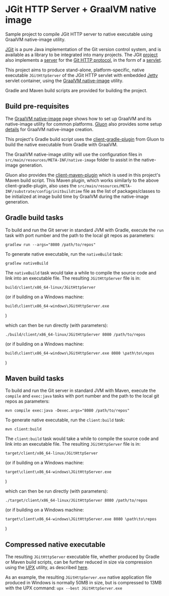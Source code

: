 # JGit HTTP Server + GraalVM native image

Sample project to compile JGit HTTP server to native executable using GraalVM native-image utility.

[JGit](http://www.eclipse.org/jgit/) is a pure Java implementation of the Git version control system,
and is available as a library to be integrated into many projects.
The JGit [project](https://github.com/eclipse/jgit) also implements a
[server](https://github.com/eclipse/jgit/tree/master/org.eclipse.jgit.http.server)
for the
[Git HTTP protocol](https://github.com/git/git/blob/master/Documentation/technical/http-protocol.txt),
in the form of a
[servlet](https://github.com/eclipse/jgit/blob/master/org.eclipse.jgit.http.server/src/org/eclipse/jgit/http/server/GitServlet.java).

This project aims to produce stand-alone, platform-specific, native executable `JGitHttpServer` of the
JGit HTTP servlet with embedded [Jetty](https://github.com/eclipse/jetty.project) servlet container, using the
[GraalVM native-image](https://www.graalvm.org/reference-manual/native-image) utility.

Gradle and Maven build scripts are provided for building the project.

## Build pre-requisites

The [GraalVM native-image](https://www.graalvm.org/reference-manual/native-image) page
shows how to set up GraalVM and its native-image utility for common platforms.
[Gluon](https://gluonhq.com/) also provides some setup [details](https://docs.gluonhq.com/#_platforms)
for GraalVM native-image creation.

This project's Gradle build script uses the [client-gradle-plugin](https://github.com/gluonhq/client-gradle-plugin)
from Gluon to build the native executable from Gradle with GraalVM.

The GraalVM native-image utility will use the configuration files in
`src/main/resources/META-INF/native-image` folder to assist in the native-image generation.

Gluon also provides the [client-maven-plugin](https://github.com/gluonhq/client-maven-plugin)
which is used in this project's Maven build script. This Maven plugin, which works similarly to the above
client-gradle-plugin, also uses the `src/main/resources/META-INF/substrate/config/initbuildtime` file
as the list of packages/classes to be initialized at image build time by GraalVM during the
native-image generation.

## Gradle build tasks

To build and run the Git server in standard JVM with Gradle, execute the `run` task with
port number and the path to the local git repos as parameters:

	gradlew run --args="8080 /path/to/repos"

To generate native executable, run the `nativeBuild` task:

	gradlew nativeBuild

The `nativeBuild` task would take a while to compile the source code and link into an executable file.
The resulting `JGitHttpServer` file is in:

	build/client/x86_64-linux/JGitHttpServer

(or if building on a Windows machine:

	build\client\x86_64-windows\JGitHttpServer.exe

)

which can then be run directly (with parameters):

	./build/client/x86_64-linux/JGitHttpServer 8080 /path/to/repos

(or if building on a Windows machine:

	build\client\x86_64-windows\JGitHttpServer.exe 8080 \path\to\repos

)

## Maven build tasks

To build and run the Git server in standard JVM with Maven, execute the `compile` and `exec:java`
tasks with port number and the path to the local git repos as parameters:

	mvn compile exec:java -Dexec.args="8080 /path/to/repos"

To generate native executable, run the `client:build` task:

	mvn client:build

The `client:build` task would take a while to compile the source code and link into an executable file.
The resulting `JGitHttpServer` file is in:

	target/client/x86_64-linux/JGitHttpServer

(or if building on a Windows machine:

	target\client\x86_64-windows\JGitHttpServer.exe

)

which can then be run directly (with parameters):

	./target/client/x86_64-linux/JGitHttpServer 8080 /path/to/repos

(or if building on a Windows machine:

	target\client\x86_64-windows\JGitHttpServer.exe 8080 \path\to\repos

)

## Compressed native executable

The resulting `JGitHttpServer` executable file, whether produced by Gradle or Maven build scripts,
can be further reduced in size via compression using the [UPX](https://upx.github.io) utility,
as described [here](https://medium.com/graalvm/compressed-graalvm-native-images-4d233766a214).

As an example, the resulting `JGitHttpServer.exe` native application file produced in Windows
is normally 50MB in size, but is compressed to 13MB with the UPX command: `upx --best JGitHttpServer.exe`

